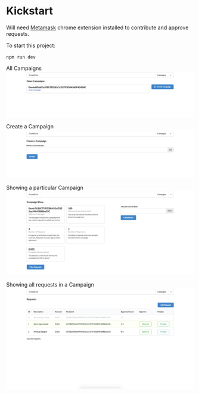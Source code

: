 # Kickstart


Will need [Metamask](https://metamask.io/ "Meta Mask") chrome extension installed to contribute and approve requests.

To start this project:  

```
npm run dev
```

All Campaigns
![All](images/all.png)

Create a Campaign
![Create a Campaign](images/create.png)

Showing a particular Campaign
![A Campaign](images/campaign_show.png)

Showing all requests in a Campaign
![Requests](images/requests_show.png)